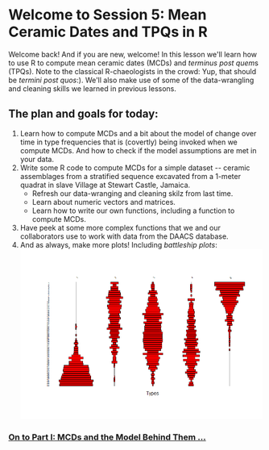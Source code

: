 # Welcome to Session 5: Mean Ceramic Dates and TPQs in R

Welcome back! And if you are new, welcome! In this lesson we'll learn how to use R to compute mean ceramic dates (MCDs) and *terminus post quem*s (TPQs). Note to the classical R-chaeologists in the crowd: Yup, that should be *termini post quos*:). We'll also make use of some of the data-wrangling and cleaning skills we learned in previous lessons.  

## The plan and goals for today:

1. Learn how to compute MCDs and a bit about the model of change over time in type frequencies that is (covertly) being invoked when we compute MCDs. And how to check if the model assumptions are met in your data. 
2. Write some R code to compute MCDs for a simple dataset -- ceramic assemblages from a stratified sequence excavated from a 1-meter quadrat in slave Village at Stewart Castle, Jamaica.
    - Refresh our data-wranging and cleaning skilz from last time.
    - Learn about numeric vectors and matrices.
    - Learn how to write our own functions, including a function to compute MCDs.  
3. Have peek at some more complex functions that we and our collaborators use to work with data from the DAACS database.  
4. And as always, make more plots! Including *battleship plots*:
![](./Images/BattleshipPlot.png)




### [On to Part I: MCDs and the Model Behind Them ...](https://github.com/DAACS-Research-Consortium/DAACS-Open-Academy/blob/main/FSS2021/Workshop5/Part_I.md)

